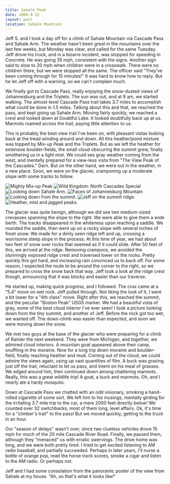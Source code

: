 ```yaml
---
title: Sahale Peak
date: 2000-9-12
layout: post
location: Sahale Mountain
---
```



Jeff S. and I took a day off for a climb of Sahale Mountain via
Cascade Pass and Sahale Arm.  The weather hasn't been great in the
mountains over the last few weeks, but Monday was clear, and called
for the same Tuesday. Jeff drove his truck, and in a bizarre incident,
was stopped for speeding in Concrete. He was going 35 mph, consistent
with the signs.  Another sign said to slow to 20 mph when children
were in a crosswalk. There were no children there, but we were stopped
all the same. The officer said "They've been coming through for 15
minutes!" It was hard to know how to reply. But he let Jeff off with
a warning, so we can't complain much.


We finally got to Cascade Pass, 
really enjoying the snow-dusted views
of Johannesburg and the Triplets. The sun was out, and at 9 am, we
started walking. The almost-level Cascade Pass trail takes 3.7 miles
to accomplish what could be done in 1.5 miles.  Talking about this and
that, we reached the pass, and kept going up Sahale Arm.  Moving
fairly quickly, we reached a crest and looked down at Doubtful Lake.
It looked doubtfully back up at us. Marmots roamed across the trail,
paying little attention to us.


This is probably the best view trail I've been on, with pleasant
vistas looking back at the tread winding around and down. All this
heather/pond mixture was topped by Mix-up Peak and the Triplets. But
as we left the heather for extensive boulder-fields, the small cloud
obscuring the summit grew, finally smothering us in a light mist.  We
could see gray weather coming from the west, and mentally prepared for
a view-less vista from "The View Peak of the Cascades." Darn. But on
the other hand, we were out in the weather, in a new place. Soon, we
were on the glacier, cramponing up a moderate slope with some tracks
to follow.

![Mighty Mix-up Peak](images/articles/trips/2000/mixup.jpg)
![Wild Kingdom: North Cascades Special](images/articles/trips/2000/animals.jpg)
![Looking down Sahale Arm.](images/articles/trips/2000/sahalearm.jpg)
![Faces of Johannesburg Mountain](images/articles/trips/2000/johanface.jpg)
![Looking down from the summit.](images/articles/trips/2000/strdown.jpg)
![Jeff on the summit ridge.](images/articles/trips/2000/ssumrdge.jpg)
![Heather, mist and jagged peaks.](images/articles/trips/2000/contem.jpg)


The glacier was quite benign, although we did see two medium-sized
crevasses spanning the slope to the right. We were able to give them a
wide berth. The tracks disappeared in the whiteness upon reaching a
saddle. We rounded the saddle, then went up on a rocky slope with
several inches of fresh snow. We made for a dimly seen ridge left and
up, crossing a worrisome steep slope in the process. At this time of
year, we had about two feet of snow over rocks that seemed as if it
could slide. After 50 feet of this, we arrived at the ridge. Removing
crampons, we avoided the stunningly exposed ridge crest and traversed
lower on the rocks. Pretty quickly this got hard, and increasing rain
convinced us to back off. For some reason, I expected the route to be
around the corner to the right, so we prepared to cross the snow back
that way.  Jeff took a look at the ridge crest though, announcing that
it was blocky and easier than our traverse.


He started up, making quick progress, and I followed. The crux came at
a "5.4" move on wet rock. Jeff pulled through. Not liking the look
of it, I went a bit lower for a "4th class" move. Right after this,
we reached the summit, and the peculiar "Boston Peak" USGS
marker. We had a beautiful vista of gray, some of the best cloud
interior I've ever seen! I took a picture looking down from the tiny
summit, and another of Jeff. Before the rock got too wet, we wanted
off. The down-climb was easier than expected, and soon we were moving
down the snow.


We met two guys at the base of the glacier who were preparing for a
climb of Rainier the next weekend. They were from Michigan, and
together, we admired cloud interiors.  A mountain goat appeared above
their camp, snuffling in the moraine. Now for a long trip down moraine
and boulder-field, finally reaching heather and mud. Coming out of the
cloud, we could admire the views again, using up vast quantities of
film.  A buck was grazing just off the trail, reluctant to let us
pass, and intent on his meal of grasses. We edged around him, then
continued down among chattering marmots.  Really, this was a great
wildlife trip! A goat, a buck and marmots. Oh, and I nearly ate a
hardy mosquito.


Down at Cascade Pass we chatted with an odd visionary, smoking a
hand-rolled cigarette of some sort. We left him to his musings,
mentally girding for the irritating 3.7 mile trip to the car, a mere
2000 feet directly below! We counted over 32 switchbacks, most of them
long, level affairs. Ok, it's time for a "climber's trail" to the
pass!  But we moved quickly, getting to the truck in an hour.


Our "season of delays" wasn't over, since two clueless vehicles
drove 15 mph for much of the 20 mile Cascade River Road. Finally, we
passed them, although they "menaced" us with erratic swervings. The
drive home was long, and we were both pretty tired. I tried to get
excited listening to AM radio baseball, and partially
succeeded. Perhaps in later years, I'll nurse a bottle of orange pop,
read the horse track scores, smoke a cigar and listen to the AM
radio. Or perhaps not.


Jeff and I had some consolation from the panoramic poster of the view
from Sahale at my house. "Ah, so that's what it looks like!"




